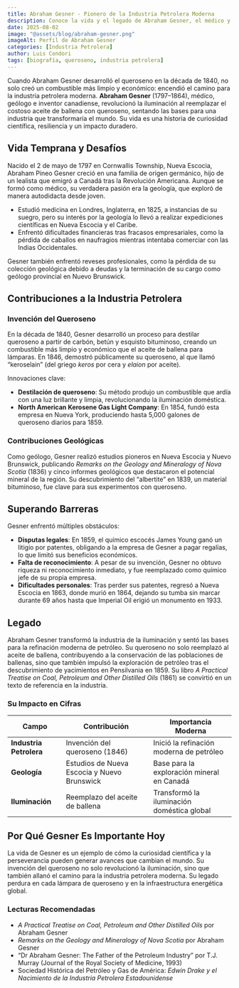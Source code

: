 ```yaml
---
title: Abraham Gesner - Pionero de la Industria Petrolera Moderna
description: Conoce la vida y el legado de Abraham Gesner, el médico y geólogo canadiense que inventó el queroseno y transformó la industria de la iluminación y el petróleo.
date: 2025-08-02
image: "@assets/blog/abraham-gesner.png"
imageAlt: Perfil de Abraham Gesner
categories: [Industria Petrolera]
author: Luis Condori
tags: [biografía, queroseno, industria petrolera]
---
```


Cuando Abraham Gesner desarrolló el queroseno en la década de 1840, no solo creó un combustible más limpio y económico: encendió el camino para la industria petrolera moderna. **Abraham Gesner** (1797–1864), médico, geólogo e inventor canadiense, revolucionó la iluminación al reemplazar el costoso aceite de ballena con queroseno, sentando las bases para una industria que transformaría el mundo. Su vida es una historia de curiosidad científica, resiliencia y un impacto duradero.

## Vida Temprana y Desafíos

Nacido el 2 de mayo de 1797 en Cornwallis Township, Nueva Escocia, Abraham Pineo Gesner creció en una familia de origen germánico, hijo de un lealista que emigró a Canadá tras la Revolución Americana. Aunque se formó como médico, su verdadera pasión era la geología, que exploró de manera autodidacta desde joven.

- Estudió medicina en Londres, Inglaterra, en 1825, a instancias de su suegro, pero su interés por la geología lo llevó a realizar expediciones científicas en Nueva Escocia y el Caribe.
- Enfrentó dificultades financieras tras fracasos empresariales, como la pérdida de caballos en naufragios mientras intentaba comerciar con las Indias Occidentales.

Gesner también enfrentó reveses profesionales, como la pérdida de su colección geológica debido a deudas y la terminación de su cargo como geólogo provincial en Nuevo Brunswick.

## Contribuciones a la Industria Petrolera

### Invención del Queroseno

En la década de 1840, Gesner desarrolló un proceso para destilar queroseno a partir de carbón, betún y esquisto bituminoso, creando un combustible más limpio y económico que el aceite de ballena para lámparas. En 1846, demostró públicamente su queroseno, al que llamó “keroselain” (del griego *keros* por cera y *elaion* por aceite).

Innovaciones clave:

- **Destilación de queroseno**: Su método produjo un combustible que ardía con una luz brillante y limpia, revolucionando la iluminación doméstica.
- **North American Kerosene Gas Light Company**: En 1854, fundó esta empresa en Nueva York, produciendo hasta 5,000 galones de queroseno diarios para 1859.

### Contribuciones Geológicas

Como geólogo, Gesner realizó estudios pioneros en Nueva Escocia y Nuevo Brunswick, publicando *Remarks on the Geology and Mineralogy of Nova Scotia* (1836) y cinco informes geológicos que destacaron el potencial mineral de la región. Su descubrimiento del “albertite” en 1839, un material bituminoso, fue clave para sus experimentos con queroseno.

## Superando Barreras

Gesner enfrentó múltiples obstáculos:

- **Disputas legales**: En 1859, el químico escocés James Young ganó un litigio por patentes, obligando a la empresa de Gesner a pagar regalías, lo que limitó sus beneficios económicos.
- **Falta de reconocimiento**: A pesar de su invención, Gesner no obtuvo riqueza ni reconocimiento inmediato, y fue reemplazado como químico jefe de su propia empresa.
- **Dificultades personales**: Tras perder sus patentes, regresó a Nueva Escocia en 1863, donde murió en 1864, dejando su tumba sin marcar durante 69 años hasta que Imperial Oil erigió un monumento en 1933.

## Legado

Abraham Gesner transformó la industria de la iluminación y sentó las bases para la refinación moderna de petróleo. Su queroseno no solo reemplazó al aceite de ballena, contribuyendo a la conservación de las poblaciones de ballenas, sino que también impulsó la exploración de petróleo tras el descubrimiento de yacimientos en Pensilvania en 1859. Su libro *A Practical Treatise on Coal, Petroleum and Other Distilled Oils* (1861) se convirtió en un texto de referencia en la industria.

### Su Impacto en Cifras

| Campo                | Contribución                                   | Importancia Moderna                        |
|----------------------|-----------------------------------------------|--------------------------------------------|
| **Industria Petrolera** | Invención del queroseno (1846)             | Inició la refinación moderna de petróleo   |
| **Geología**         | Estudios de Nueva Escocia y Nuevo Brunswick   | Base para la exploración mineral en Canadá |
| **Iluminación**      | Reemplazo del aceite de ballena               | Transformó la iluminación doméstica global |

## Por Qué Gesner Es Importante Hoy

La vida de Gesner es un ejemplo de cómo la curiosidad científica y la perseverancia pueden generar avances que cambian el mundo. Su invención del queroseno no solo revolucionó la iluminación, sino que también allanó el camino para la industria petrolera moderna. Su legado perdura en cada lámpara de queroseno y en la infraestructura energética global.

### Lecturas Recomendadas

- *A Practical Treatise on Coal, Petroleum and Other Distilled Oils* por Abraham Gesner
- *Remarks on the Geology and Mineralogy of Nova Scotia* por Abraham Gesner
- “Dr Abraham Gesner: The Father of the Petroleum Industry” por T.J. Murray (Journal of the Royal Society of Medicine, 1993)
- Sociedad Histórica del Petróleo y Gas de América: *Edwin Drake y el Nacimiento de la Industria Petrolera Estadounidense*
